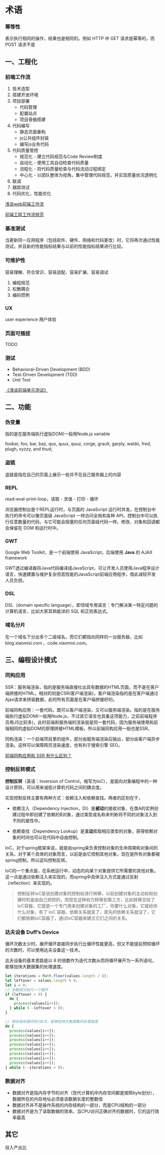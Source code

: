 # 术语

### 幂等性

表示执行相同的操作，结果也是相同的。例如 HTTP 中 GET 请求是幂等的，而 POST 请求不是

## 一、工程化

### 前端工作流

1. 技术选型
2. 搭建开发环境
3. 项目部署
   - 代码管理
   - 配置站点
   - 项目骨骼搭建
4. 代码编写
   - 静态页面重构
   - js公共组件封装
   - 编写js业务代码
5. 代码质量管控
   - 规范化 - 建立代码规范与Code Review制度
   - 自动化 - 使用工具自动检查代码质量
   - 流程化 - 将代码质量检查与代码流动过程绑定
   - 中心化 - 以团队整体为视角，集中管理代码规范，并实现质量状况透明化
6. 联调
7. 跟踪测试
8. 代码优化，性能优化

[浅谈web前端工作流](https://zhuanlan.zhihu.com/p/29302809)

[前端工程工作流规范](https://juejin.cn/post/7024000916990754829)

### 基准测试

当更新同一应用程序（包括软件、硬件、网络和代码更改）时，它将再次通过性能测试，并且新的性能指标结果与以前的性能指标结果进行比较。

### 可维护性

容易理解、符合常识、容易适配、容易扩展、容易调试

1. 编程规范
2. 松散耦合
3. 编码惯例

### UX

user experience 用户体验

### 页面可插拔

TODO

### 测试

- Behavioral-Driven Development (BDD)
- Test-Driven Development (TDD) 
- Unit Test

[《浅谈前端单元测试》](https://juejin.im/post/5b2da89cf265da597f1c7cab)

## 二、功能

### 伪变量

指的是在服务端执行虚拟DOM(一般用Node.js variable

 foobar, foo, bar, baz, qux, quux, quuz, corge, grault, garply, waldo, fred, plugh, xyzzy, and thud;

### 盗链

盗链是指在自己的页面上展示一些并不在自己服务器上的内容

### REPL

read-eval-print-loop，读取 - 求值 - 打印 - 循环

浏览器控制台是个REPL运行时，与页面的 JavaScript 运行时并发。在控制台中执行的命令可以像页面级 JavaScript 一样访问全局和各种 API。控制台中可以执行任意数量的代码，与它可能会阻塞的任何页面级代码一样。修改、对象和回调都会保留在 DOM 和运行时中。

### GWT

Google Web Toolkit，是一个前端使用 JavaScript，后端使用 **Java** 的 AJAX framework

GWT透过编译器将Java代码编译成JavaScript，可让开发人员使用Java程序设计语言，快速建置与维护复杂但高性能的JavaScript前端应用程序，借此减轻开发人员负担。

### DSL

DSL（domain specific language），即领域专用语言：专门解决某一特定问题的计算机语言，比如大家耳熟能详的 SQL 和正则表达式。

### 域名分片

在一个域名下分出多个二级域名，而它们都指向同样的一台服务器，比如 blog.xiaomixi.com 、code.xiaomixi.com。

## 三、编程设计模式

### 同构应用

SSR：服务端渲染，指的是服务端直接吐出具有数据的HTML页面，而不是在客户端拼接的HTML。相对的则是CSR(客户端渲染)，客户端渲染指的是在客户端通过Ajax请求来拼装数据，此时所有页面是在客户端拼接好的。

前端同构应用：一套代码，既可以客户端渲染，又可以服务端渲染。指的是在服务端执行虚拟DOM(一般用Node.js，不过其它语言也具备这项能力，之前前端程序员用JS比较多)，此时前端和服务端的渲染层是同一套代码，因为服务端使用和前端相同的虚拟DOM的原理拼接HTML模板，所以前端同构应用一般也是SSR。

同构渲染：一个前端项目里的组件，部分由服务端渲染后输出，部分由客户端异步渲染。这样可以保障网页渲染速度，也有利于搜索引擎 SEO。

[前端同构应用和 SSR 有什么区别？](https://www.zhihu.com/question/379831174/answer/1085552892)

### 控制反转模式

**控制反转**（英语：Inversion of Control，缩写为IoC），是面向对象编程中的一种设计原则，可以用来减低计算机代码之间的耦合度。

实现控制反转主要有两种方式：依赖注入和依赖查找。两者的区别在于，

- 依赖注入（Dependency Injection，DI）是**被动**的接收对象，在类A的实例创建过程中即创建了依赖的B对象，通过类型或名称来判断将不同的对象注入到不同的属性中。

- 依赖查找（Dependency Lookup）是**主动**索取相应类型的对象，获得依赖对象的时间也可以在代码中自由控制。

IoC，对于spring框架来说，就是由spring来负责控制对象的生命周期和对象间的关系。对于某个具体的对象而言，以前是由它控制其他对象，现在是所有对象都被spring控制，所以这叫控制反转。

IoC的一个重点是，在系统运行中，动态的向某个对象提供它所需要的其他对象。这一点是通过依赖注入来实现的，而spring中具体注入方式是通过反射（reflection）来实现的。

> 控制反转IoC是说创建对象的控制权进行转移，以前创建对象的主动权和创建时机是由自己把控的，而现在这种权力转移到第三方，比如转移交给了IoC容器，它就是一个专门用来创建对象的工厂，你要什么对象，它就给你什么对象，有了 IoC 容器，依赖关系就变了，原先的依赖关系就没了，它们都依赖IoC容器了，通过IoC容器来建立它们之间的关系。

### 达夫设备 Duff’s Device

循环次数太少时，展开循环直接同步执行比循环性能更高，但又不能提前预知循环的次数时，可以使用达夫设备这一技术。

达夫设备的基本思路是以 8 的倍数作为迭代次数从而将循环展开为一系列语句，能够加快大数据集的处理速度。

```js
let iterations = Math.floor(values.length / 8); 
let leftover = values.length % 8;
let i = 0;
// 余数部分执行一个循环
if (leftover > 0) {
  do {
    process(values[i++]);
  } while (--leftover > 0);
}

// 剩余每轮循环执行8次，能够加快大数据集的处理速度
do {
  process(values[i++]);
  process(values[i++]);
  process(values[i++]);
  process(values[i++]);
  process(values[i++]);
  process(values[i++]);
  process(values[i++]);
  process(values[i++]);
} while (--iterations > 0);
```

### 数据对齐

- 数据对齐是指内存字节的对齐（现代计算机中内存空间都是按照byte划分），数据所在的内存地址必须是该数据长度的整数倍
- 数据对齐并不是操作系统的内存结构的一部分，而是CPU结构的一部分
- 数据对齐是为了读取数据的效率。当CPU访问正确对齐的数据时，它的运行效率最高



## 其它

投入产出比
